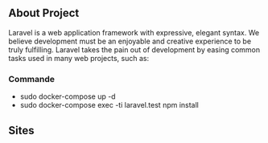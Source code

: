 
## About Project

Laravel is a web application framework with expressive, elegant syntax. We believe development must be an enjoyable and creative experience to be truly fulfilling. Laravel takes the pain out of development by easing common tasks used in many web projects, such as:

### Commande

- sudo docker-compose up -d
- sudo docker-compose exec -ti laravel.test npm install


## Sites
